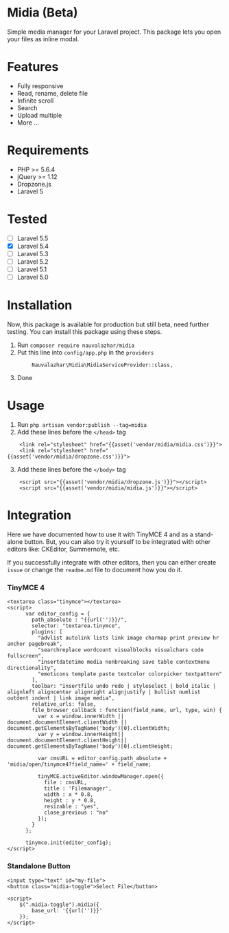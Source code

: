 # Midia (Beta)
Simple media manager for your Laravel project. This package lets you open your files as inline modal.

# Features
- Fully responsive
- Read, rename, delete file
- Infinite scroll
- Search
- Upload multiple
- More ...

# Requirements
- PHP >= 5.6.4
- jQuery >= 1.12
- Dropzone.js
- Laravel 5

# Tested
- [ ] Laravel 5.5
- [x] Laravel 5.4 
- [ ] Laravel 5.3 
- [ ] Laravel 5.2 
- [ ] Laravel 5.1 
- [ ] Laravel 5.0 

# Installation
Now, this package is available for production but still beta, need further testing. You can install this package using these steps.
1. Run `composer require nauvalazhar/midia`
2. Put this line into `config/app.php` in the `providers`
```
        Nauvalazhar\Midia\MidiaServiceProvider::class,
```
3. Done


# Usage
1. Run `php artisan vendor:publish --tag=midia`
2. Add these lines before the `</head>` tag
```
	<link rel="stylesheet" href="{{asset('vendor/midia/midia.css')}}">
	<link rel="stylesheet" href="{{asset('vendor/midia/dropzone.css')}}">
```
3. Add these lines before the `</body>` tag
```
	<script src="{{asset('vendor/midia/dropzone.js')}}"></script>
	<script src="{{asset('vendor/midia/midia.js')}}"></script>
```

# Integration
Here we have documented how to use it with TinyMCE 4 and as a stand-alone button. But, you can also try it yourself to be integrated with other editors like: CKEditor, Summernote, etc.

If you successfully integrate with other editors, then you can either create `issue` or change the `readme.md` file to document how you do it.

### TinyMCE 4
```
<textarea class="tinymce"></textarea>
<script>
	  var editor_config = {
	    path_absolute : "{{url('')}}/",
	    selector: "textarea.tinymce",
	    plugins: [
	      "advlist autolink lists link image charmap print preview hr anchor pagebreak",
	      "searchreplace wordcount visualblocks visualchars code fullscreen",
	      "insertdatetime media nonbreaking save table contextmenu directionality",
	      "emoticons template paste textcolor colorpicker textpattern"
	    ],
	    toolbar: "insertfile undo redo | styleselect | bold italic | alignleft aligncenter alignright alignjustify | bullist numlist outdent indent | link image media",
	    relative_urls: false,
	    file_browser_callback : function(field_name, url, type, win) {
	      var x = window.innerWidth || document.documentElement.clientWidth || document.getElementsByTagName('body')[0].clientWidth;
	      var y = window.innerHeight|| document.documentElement.clientHeight|| document.getElementsByTagName('body')[0].clientHeight;

	      var cmsURL = editor_config.path_absolute + 'midia/open/tinymce4?field_name=' + field_name;

	      tinyMCE.activeEditor.windowManager.open({
	        file : cmsURL,
	        title : 'Filemanager',
	        width : x * 0.8,
	        height : y * 0.8,
	        resizable : "yes",
	        close_previous : "no"
	      });
	    }
	  };

	  tinymce.init(editor_config);
</script>
```
### Standalone Button
```
<input type="text" id="my-file">
<button class="midia-toggle">Select File</button>

<script>
	$(".midia-toggle").midia({
		base_url: '{{url('')}}'
	});
</script>
```
